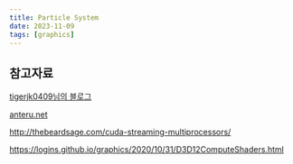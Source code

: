 ```yaml
---
title: Particle System
date: 2023-11-09
tags: [graphics]
---
```


## 참고자료

[tigerjk0409님의 블로그](https://blog.naver.com/tigerjk0409/221411401463)

[anteru.net](https://anteru.net/blog/2018/intro-to-compute-shaders/)

http://thebeardsage.com/cuda-streaming-multiprocessors/

https://logins.github.io/graphics/2020/10/31/D3D12ComputeShaders.html